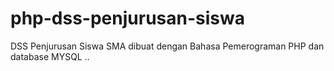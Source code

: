 php-dss-penjurusan-siswa
========================

DSS Penjurusan Siswa SMA dibuat dengan Bahasa Pemerograman PHP dan database MYSQL .. 
